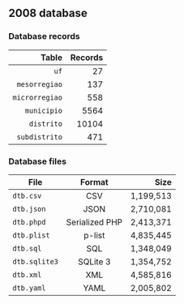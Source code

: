 ## 2008 database

### Database records

| Table          | Records |
| --------------:| -------:|
| `uf`           |      27 |
| `mesorregiao`  |     137 |
| `microrregiao` |     558 |
| `municipio`    |    5564 |
| `distrito`     |   10104 |
| `subdistrito`  |     471 |

### Database files

| File          | Format         | Size      |
| ------------- |:--------------:| ---------:|
| `dtb.csv`     | CSV            | 1,199,513 |
| `dtb.json`    | JSON           | 2,710,081 |
| `dtb.phpd`    | Serialized PHP | 2,413,371 |
| `dtb.plist`   | p-list         | 4,835,445 |
| `dtb.sql`     | SQL            | 1,348,049 |
| `dtb.sqlite3` | SQLite 3       | 1,354,752 |
| `dtb.xml`     | XML            | 4,585,816 |
| `dtb.yaml`    | YAML           | 2,005,802 |
